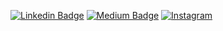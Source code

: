 

[![Linkedin Badge](https://img.shields.io/badge/-LinkedIn-blue?style=flat-square&logo=Linkedin&logoColor=white&link=https://www.linkedin.com/in/taeyun-jeon-b02a1419a/)](https://www.linkedin.com/in/robert-june-5841bb200/)
[![Medium Badge](http://img.shields.io/badge/-Medium-black?style=flat-square&logo=medium&link=https://medium.com/@a01058406602)](https://robertjune.medium.com/)
[![Instagram](http://img.shields.io/badge/-Instagram-E4405F?style=flat-square&logo=instagram&logoColor=white&link=https://www.instagram.com/stark_jeon_/?hl=ko)](https://www.instagram.com/__ky_june_/)

